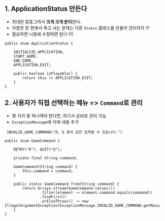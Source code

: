 ## 1. ApplicationStatus 만든다

- 최대한 뭉뚱그려서 **크게 크게 분리**한다.
- 자잘한 한 판에서 죽고 사는 문제는 다른 `Status` 클래스를 만들어 관리하자 !!!
- 필요하면 나중에 수정하면 된다 !!!!


``` 
public enum ApplicationStatus {

    INITIALIZE_APPLICATION,
    START_GAME,
    END_GAME,
    APPLICATION_EXIT;

    public boolean isPlayable() {
        return this != APPLICATION_EXIT;
    }
}

```

## 2. 사용자가 직접 선택하는 메뉴 => `Command`로 관리

- 몇 가지 중 하나여야 한다면, 여기서 곧바로 관리 가능
- `ExceptionMessage`에 아래 내용 추가
```
 INVALID_GAME_COMMAND("R, Q 중의 값만 입력할 수 있습니다.")
 ``` 
 
```
public enum GameCommand {

    RETRY("R"), QUIT("Q");

    private final String command;

    GameCommand(String command) {
        this.command = command;
    }

    public static GameCommand from(String command) {
        return Arrays.stream(GameCommand.values())
                .filter(element -> element.command.equals(command))
                .findFirst()
                .orElseThrow(() -> new IllegalArgumentException(ExceptionMessage.INVALID_GAME_COMMAND.getMessage()));
    }
}

```

